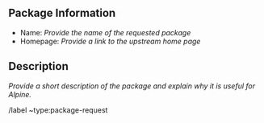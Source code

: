 ## Package Information

* Name: *Provide the name of the requested package*
* Homepage: *Provide a link to the upstream home page*

## Description

*Provide a short description of the package and explain why it is useful for Alpine.*

/label ~type:package-request

